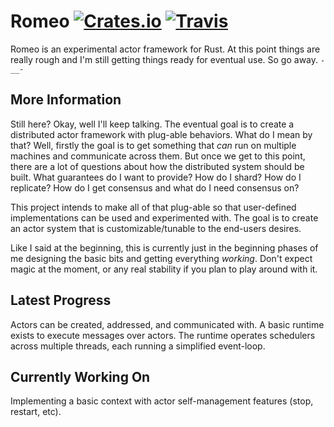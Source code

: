
# Romeo [![Crates.io](https://img.shields.io/crates/v/romeo.svg?style=flat-square)](https://crates.io/crates/romeo) [![Travis](https://img.shields.io/travis/JohnMurray/romeo.svg?style=flat-square)](https://www.travis-ci.org/JohnMurray/romeo)

Romeo is an experimental actor framework for Rust. At this point things are really
rough and I'm still getting things ready for eventual use. So go away. `-__-`

## More Information
Still here? Okay, well I'll keep talking. The eventual goal is to create a
distributed actor framework with plug-able behaviors. What do I mean by that?
Well, firstly the goal is to get something that _can_ run on multiple machines
and communicate across them. But once we get to this point, there are a lot of
questions about how the distributed system should be built. What guarantees do
I want to provide? How do I shard? How do I replicate? How do I get consensus
and what do I need consensus on?

This project intends to make all of that plug-able so that user-defined implementations
can be used and experimented with. The goal is to create an actor system that is
customizable/tunable to the end-users desires.

Like I said at the beginning, this is currently just in the beginning phases of me
designing the basic bits and getting everything _working_. Don't expect magic at the
moment, or any real stability if you plan to play around with it. 

## Latest Progress
Actors can be created, addressed, and communicated with. A basic runtime exists to
execute messages over actors. The runtime operates schedulers across multiple threads,
each running a simplified event-loop.

## Currently Working On

Implementing a basic context with actor self-management features (stop, restart, etc).


